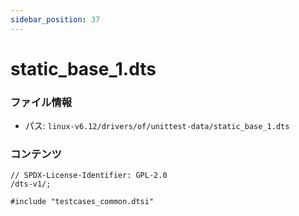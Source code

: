 ```yaml
---
sidebar_position: 37
---
```

# static_base_1.dts

### ファイル情報

- パス: `linux-v6.12/drivers/of/unittest-data/static_base_1.dts`

### コンテンツ

```dts
// SPDX-License-Identifier: GPL-2.0
/dts-v1/;

#include "testcases_common.dtsi"

```
